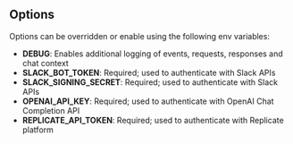## Options

Options can be overridden or enable using the following env variables:

- **DEBUG**: Enables additional logging of events, requests, responses and chat context
- **SLACK_BOT_TOKEN**: Required; used to authenticate with Slack APIs
- **SLACK_SIGNING_SECRET**: Required; used to authenticate with Slack APIs
- **OPENAI_API_KEY**: Required; used to authenticate with OpenAI Chat Completion API
- **REPLICATE_API_TOKEN**: Required; used to authenticate with Replicate platform